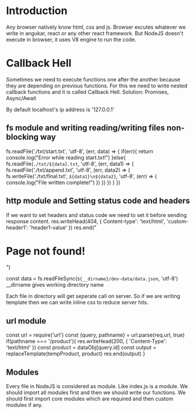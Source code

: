 # Introduction
Any browser natively know html, css and js. Browser excutes whatever we write in angukar, react or any other react framework.
But NodeJS doesn't execute in browser, it uses V8 engine to run the code.

# Callback Hell
Sometimes we need to execute functions one after the another because they are depending on previous functions. For this we need to write nested callback functions and it is called Callback Hell.
Solution: Promises, Async/Await

By default localhost's ip address is '127.0.0.1'

## fs module and writing reading/writing files non-blocking way
fs.readFile('./txt/start.txt', 'utf-8', (err, data) => {
    if(err){
        return console.log("Error while reading start.txt!")
    }else{
        fs.readFile(`./txt/${data}.txt`, 'utf-8', (err, data1) => {
            fs.readFile('./txt/append.txt', 'utf-8', (err, data2) => {
                fs.writeFile('./txt/final.txt', `${data1}\n${data2}`, 'utf-8', (err) => {
                    console.log("File written complete!")
                })
            })
        })
    }
})

## http module and Setting status code and headers
If we want to set headers and status code we need to set it before sending response content.
res.writeHead(404, {
    Content-type': 'text/html',
    'custom-header1': 'header1-value'
})
res.end("<h1>Page not found!</h1>")

const data = fs.readFileSync(`${__dirname}/dev-data/data.json`, 'utf-8')
__dirname gives working directory name

Each file in directory will get seperate call on server. So if we are writing template then we can write inline css to reduce server hits.

## url module
const url = require('url')
const {query, pathname} = url.parse(req.url, true)
if(pathname === '/product'){
    res.writeHead(200, {
        'Content-Type': 'text/html'
    })
    const product = dataObj[query.id]
    const output = replaceTemplate(tempProduct, product)
    res.end(output)
}

## Modules
Every file in NodeJS is considered as module. Like index.js is a module.
We should import all modules first and then we should write our functions.
We should first import core modules which are required and then custom modules if any.

